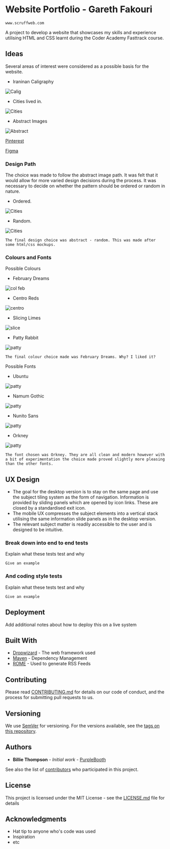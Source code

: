 # Website Portfolio - Gareth Fakouri

```
www.scruffweb.com
```
A project to develop a website that showcases my skills and experience utilising HTML and CSS learnt during the Coder Academy Fasttrack course.
## Ideas

Several areas of interest were considered as a possible basis for the website.

* Iraninan Caligraphy


![Calig](https://github.com/gfakouri/Coder-Portfolio/blob/master/assets/53-2013015211117-4.jpg)

* Cities lived in.

![Cities](https://github.com/gfakouri/Coder-Portfolio/blob/master/assets/liverpool.jpg)

* Abstract Images

![Abstract](https://github.com/gfakouri/Coder-Portfolio/blob/master/assets/patt1.jpg)

[Pinterest](https://www.pinterest.com.au/garethfakouri/portfolio/)

[Figma](https://www.figma.com/file/gIlzgj9wI3rP7ErUastyuJph/Personal_Portfolio)

### Design Path

The choice was made to follow the abstract image path. It was felt that it would allow for more varied design decisions during the process. It was necessary to decide on whether the pattern should be ordered or random in nature.

* Ordered.

![Cities](https://github.com/gfakouri/Coder-Portfolio/blob/master/assets/patt2.jpg)

* Random.

![Cities](https://github.com/gfakouri/Coder-Portfolio/blob/master/assets/patt3.jpg)

```
The final design choice was abstract - random. This was made after some html/css mockups.
```

### Colours and Fonts

Possible Colours

* February Dreams

![col feb](https://github.com/gfakouri/Coder-Portfolio/blob/master/assets/February%20Dreams%20Color%20Palette%20-%20color-hex.com.png)

* Centro Reds

![centro](https://github.com/gfakouri/Coder-Portfolio/blob/master/assets/Centro%20Reds%20Color%20Palette%20-%20color-hex.com.png)

* Slicing Limes

![slice](https://github.com/gfakouri/Coder-Portfolio/blob/master/assets/Slicing%20Limes%20Color%20Palette%20-%20color-hex.com.png)

* Patty Rabbit

![patty](https://github.com/gfakouri/Coder-Portfolio/blob/master/assets/Patty%20Rabbit%20Color%20Palette%20-%20color-hex.com.png)


```
The final colour choice made was February Dreams. Why? I liked it?
```

Possible Fonts

* Ubuntu

![patty](https://github.com/gfakouri/Coder-Portfolio/blob/master/assets/ubuntu-google-fonts.png)

* Namum Gothic

![patty](https://github.com/gfakouri/Coder-Portfolio/blob/master/assets/gothic.png)

* Nunito Sans

![patty](https://github.com/gfakouri/Coder-Portfolio/blob/master/assets/nunito.png)

* Orkney

![patty](https://github.com/gfakouri/Coder-Portfolio/blob/master/assets/orkney.png)


```
The font chosen was Orkney. They are all clean and modern however with a bit of experimentation the choice made proved slightly more pleasing than the other fonts.
```

## UX Design

* The goal for the desktop version is to stay on the same page and use the subject tiling system as the form of navigation. Information is provided by sliding panels which are opened by icon links. These are closed by a standardised exit icon.
* The mobile UX compresses the subject elements into a vertical stack utilising the same information slide panels as in the desktop version.
* The relevant subject matter is readily accessible to the user and is designed to be intuitive.




### Break down into end to end tests

Explain what these tests test and why

```
Give an example
```

### And coding style tests

Explain what these tests test and why

```
Give an example
```

## Deployment

Add additional notes about how to deploy this on a live system

## Built With

* [Dropwizard](http://www.dropwizard.io/1.0.2/docs/) - The web framework used
* [Maven](https://maven.apache.org/) - Dependency Management
* [ROME](https://rometools.github.io/rome/) - Used to generate RSS Feeds

## Contributing

Please read [CONTRIBUTING.md](https://gist.github.com/PurpleBooth/b24679402957c63ec426) for details on our code of conduct, and the process for submitting pull requests to us.

## Versioning

We use [SemVer](http://semver.org/) for versioning. For the versions available, see the [tags on this repository](https://github.com/your/project/tags). 

## Authors

* **Billie Thompson** - *Initial work* - [PurpleBooth](https://github.com/PurpleBooth)

See also the list of [contributors](https://github.com/your/project/contributors) who participated in this project.

## License

This project is licensed under the MIT License - see the [LICENSE.md](LICENSE.md) file for details

## Acknowledgments

* Hat tip to anyone who's code was used
* Inspiration
* etc

